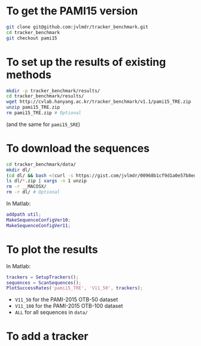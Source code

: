 # To get the PAMI15 version

```bash
git clone git@github.com:jvlmdr/tracker_benchmark.git
cd tracker_benchmark
git checkout pami15
```

# To set up the results of existing methods

```bash
mkdir -p tracker_benchmark/results/
cd tracker_benchmark/results/
wget http://cvlab.hanyang.ac.kr/tracker_benchmark/v1.1/pami15_TRE.zip
unzip pami15_TRE.zip
rm pami15_TRE.zip # Optional
```

(and the same for `pami15_SRE`)

# To download the sequences

```bash
cd tracker_benchmark/data/
mkdir dl/
(cd dl/ && bash <(curl -s https://gist.com/jvlmdr/00968b1cf9d1a0e57b8ed93fe158f224/raw/download.sh))
ls dl/*.zip | xargs -n 1 unzip
rm -r __MACOSX/
rm -r dl/ # Optional
```

In Matlab:

```matlab
addpath util;
MakeSequenceConfigVer10;
MakeSequenceConfigVer11;
```

# To plot the results

In Matlab:

```matlab
trackers = SetupTrackers();
sequences = ScanSequences();
PlotSuccessRates('pami15_TRE', 'V11_50', trackers);
```

- `V11_50` for the PAMI-2015 OTB-50 dataset
- `V11_100` for the PAMI-2015 OTB-100 dataset
- `ALL` for all sequences in `data/`

# To add a tracker
